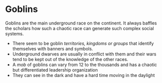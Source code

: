 # Goblins

Goblins are the main underground race on the continent. It always baffles the scholars how such a chaotic race can generate such complex social systems.

- There seem to be goblin _territories, kingdoms or groups_ that identify themselves with banners and symbols.
- Underground dwarves are usually in conflict with them and their wars tend to be kept out of the knowledge of the other races.
- A _mob_ of goblins can vary from 12 to the thousands and has a chaotic but differentiated leadership organization
- They can see in the dark and have a hard time moving in the daylight
